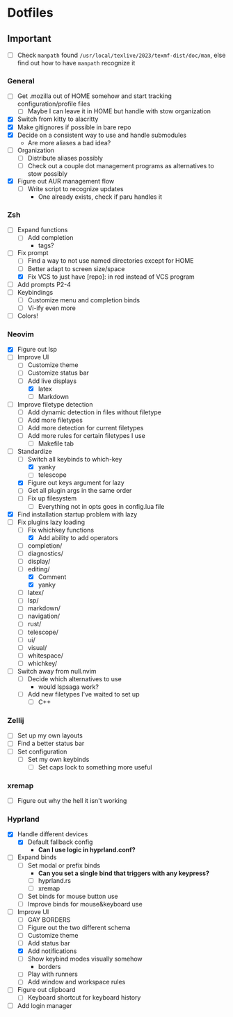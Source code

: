 # Dotfiles

## Important

- [ ] Check `manpath` found `/usr/local/texlive/2023/texmf-dist/doc/man`, else
        find out how to have `manpath` recognize it

### General

- [ ] Get .mozilla out of HOME somehow and start tracking configuration/profile files
  - [ ] Maybe I can leave it in HOME but handle with stow organization
- [x] Switch from kitty to alacritty
- [x] Make gitignores if possible in bare repo
- [x] Decide on a consistent way to use and handle submodules
  - Are more aliases a bad idea?
- [ ] Organization
  - [ ] Distribute aliases possibly
  - [ ] Check out a couple dot management programs as alternatives to stow possibly
- [x] Figure out AUR management flow
  - [ ] Write script to recognize updates
    - One already exists, check if paru handles it

### Zsh

- [ ] Expand functions
  - [ ] Add completion
    - tags?
- [ ] Fix prompt
  - [ ] Find a way to not use named directories except for HOME
  - [ ] Better adapt to screen size/space
  - [x] Fix VCS to just have [repo]: in red instead of VCS program
- [ ] Add prompts P2-4
- [ ] Keybindings
  - [ ] Customize menu and completion binds
  - [ ] Vi-ify even more
- [ ] Colors!

### Neovim

- [x] Figure out lsp
- [ ] Improve UI
  - [ ] Customize theme
  - [ ] Customize status bar
  - [ ] Add live displays
    - [x] latex
    - [ ] Markdown
- [ ] Improve filetype detection
  - [ ] Add dynamic detection in files without filetype
  - [ ] Add more filetypes
  - [ ] Add more detection for current filetypes
  - [ ] Add more rules for certain filetypes I use
    - [ ] Makefile tab
- [ ] Standardize
  - [ ] Switch all keybinds to which-key
    - [x] yanky
    - [ ] telescope
  - [x] Figure out keys argument for lazy
  - [ ] Get all plugin args in the same order
  - [ ] Fix up filesystem
    - [ ] Everything not in opts goes in config.lua file
- [x] Find installation startup problem with lazy
- [ ] Fix plugins lazy loading
  - [ ] Fix whichkey functions
    - [x] Add ability to add operators
  - [ ] completion/
  - [ ] diagnostics/
  - [ ] display/
  - [ ] editing/
    - [x] Comment
    - [x] yanky
  - [ ] latex/
  - [ ] lsp/
  - [ ] markdown/
  - [ ] navigation/
  - [ ] rust/
  - [ ] telescope/
  - [ ] ui/
  - [ ] visual/
  - [ ] whitespace/
  - [ ] whichkey/
- [ ] Switch away from null.nvim
  - [ ] Decide which alternatives to use
    - would lspsaga work?
  - [ ] Add new filetypes I've waited to set up
    - [ ] C++

### Zellij

- [ ] Set up my own layouts
- [ ] Find a better status bar
- [ ] Set configuration
  - [ ] Set my own keybinds
    - [ ] Set caps lock to something more useful

<!-- ### tmux -->
<!-- - [ ] Make/fix tmuxp yamls -->
<!-- - [ ] Differentiate between tmux and zsh vi-mode -->
<!--     - [ ] Change cursor to reflect which vi-mode is active -->
<!--     - [ ] Look into using a different <esc> keybind for each -->
<!--         - jk vs kj -->
<!--         - tmux prefix -->
<!-- - [ ] Improve UI -->
<!--     - [ ] Customize theme -->
<!--     - [ ] Customize status bar -->

### xremap

- [ ] Figure out why the hell it isn't working

### Hyprland

- [x] Handle different devices
  - [x] Default fallback config
    - **Can I use logic in hyprland.conf?**
- [ ] Expand binds
  - [ ] Set modal or prefix binds
    - **Can you set a single bind that triggers with any keypress?**
    - [ ] hyprland.rs
    - [ ] xremap
  - [ ] Set binds for mouse button use
  - [ ] Improve binds for mouse&keyboard use
- [ ] Improve UI
  - [ ] GAY BORDERS
  - [ ] Figure out the two different schema
  - [ ] Customize theme
  - [ ] Add status bar
  - [x] Add notifications
  - [ ] Show keybind modes visually somehow
    - borders
  - [ ] Play with runners
  - [ ] Add window and workspace rules
- [ ] Figure out clipboard
  - [ ] Keyboard shortcut for keyboard history
- [ ] Add login manager
